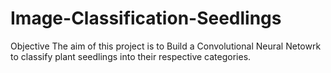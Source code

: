 # Image-Classification-Seedlings

Objective
The aim of this project is to Build a Convolutional Neural Netowrk to classify 
plant seedlings into their respective categories.
